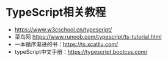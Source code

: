 # TypeScript相关教程
* https://www.w3cschool.cn/typescript/
* 菜鸟网 https://www.runoob.com/typescript/ts-tutorial.html
* 一本循序渐进的书：https://ts.xcatliu.com/
* typeScript中文手册：https://typescript.bootcss.com/